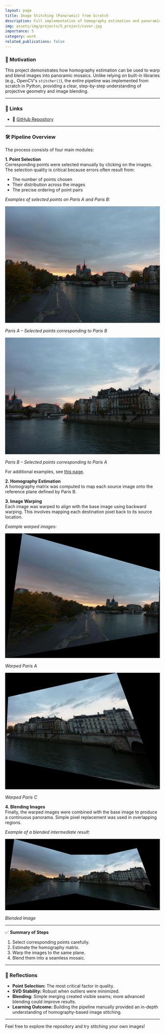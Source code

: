 ```yaml
---
layout: page
title: Image Stitching (Panoramic) from Scratch
description: Full implementation of homography estimation and panoramic image stitching from scratch, including SVD-based estimation, backward warping, and blending experiments.
img: assets/img/projects/5_project/cover.jpg
importance: 5
category: work
related_publications: false
---
```


### 🎯 Motivation

This project demonstrates how homography estimation can be used to warp and blend images into panoramic mosaics. Unlike relying on built-in libraries (e.g., OpenCV's `stitcher()`), the entire pipeline was implemented from scratch in Python, providing a clear, step-by-step understanding of projective geometry and image blending.

---

### 📎 Links

- 🔗 [GitHub Repository](https://github.com/sumeyye-agac/homography-and-image-stitching-from-scratch)

---

### 🛠️ Pipeline Overview

The process consists of four main modules:

**1. Point Selection**  
Corresponding points were selected manually by clicking on the images. The selection quality is critical because errors often result from:
- The number of points chosen
- Their distribution across the images
- The precise ordering of point pairs

*Examples of selected points on Paris A and Paris B:*

<div class="row mt-3">
  <div class="col-sm-6">
    <img src="/assets/img/projects/5_project/10points_paris_a_-paris_ab.jpg" alt="Points Paris A" class="img-fluid rounded z-depth-1">
    <p class="mt-2 text-center"><em>Paris A – Selected points corresponding to Paris B</em></p>
  </div>
  <div class="col-sm-6">
    <img src="/assets/img/projects/5_project/10points_paris_b_-paris_ab.jpg" alt="Points Paris B" class="img-fluid rounded z-depth-1">
    <p class="mt-2 text-center"><em>Paris B – Selected points corresponding to Paris A</em></p>
  </div>
</div>

For additional examples, see <a href="https://vision.gel.ulaval.ca/~jflalonde/cours/4105/h14/tps/results/tp4/jingweicao/index.html" target="_blank">this page</a>.

**2. Homography Estimation**  
A homography matrix was computed to map each source image onto the reference plane defined by Paris B.

**3. Image Warping**  
Each image was warped to align with the base image using backward warping. This involves mapping each destination pixel back to its source location.

*Example warped images:*

<div class="row mt-3">
  <div class="col-sm-6">
    <img src="/assets/img/projects/5_project/warped_paris_a.jpg" alt="Warped Paris A" class="img-fluid rounded z-depth-1">
    <p class="mt-2 text-center"><em>Warped Paris A</em></p>
  </div>
  <div class="col-sm-6">
    <img src="/assets/img/projects/5_project/warped_paris_c.jpg" alt="Warped Paris C" class="img-fluid rounded z-depth-1">
    <p class="mt-2 text-center"><em>Warped Paris C</em></p>
  </div>
</div>

**4. Blending Images**  
Finally, the warped images were combined with the base image to produce a continuous panorama. Simple pixel replacement was used in overlapping regions.

*Example of a blended intermediate result:*

<img src="/assets/img/projects/5_project/blended_image.jpg" alt="Blended Image" class="img-fluid rounded z-depth-1">
<p class="mt-2 text-center"><em>Blended Image</em></p>

---

✅ **Summary of Steps**
1. Select corresponding points carefully.
2. Estimate the homography matrix.
3. Warp the images to the same plane.
4. Blend them into a seamless mosaic.

---

### 📝 Reflections

- **Point Selection:** The most critical factor in quality.
- **SVD Stability:** Robust when outliers were minimized.
- **Blending:** Simple merging created visible seams; more advanced blending could improve results.
- **Learning Outcome:** Building the pipeline manually provided an in-depth understanding of homography-based image stitching.

---

Feel free to explore the repository and try stitching your own images!
